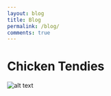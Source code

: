 ```yaml
---
layout: blog
title: Blog
permalink: /blog/
comments: true
---
```


# Chicken Tendies
![alt text](http://ndburger.github.io/images/canes.jpg "Raising Canes")
